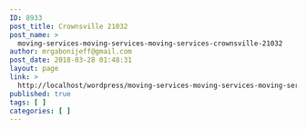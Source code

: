 ```yaml
---
ID: 8933
post_title: Crownsville 21032
post_name: >
  moving-services-moving-services-moving-services-crownsville-21032
author: mrgabonijeff@gmail.com
post_date: 2018-03-28 01:48:31
layout: page
link: >
  http://localhost/wordpress/moving-services-moving-services-moving-services-crownsville-21032/
published: true
tags: [ ]
categories: [ ]
---
```


